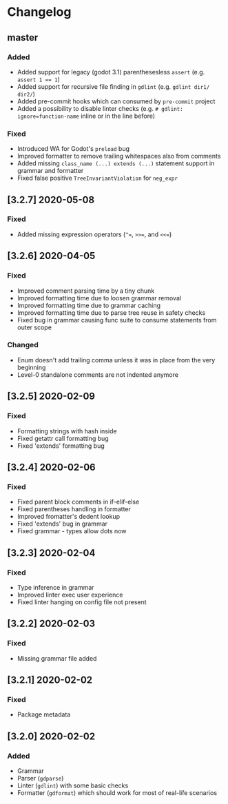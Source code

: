 # Changelog

## master

### Added
 - Added support for legacy (godot 3.1) parenthesesless `assert` (e.g. `assert 1 == 1`)
 - Added support for recursive file finding in `gdlint` (e.g. `gdlint dir1/ dir2/`)
 - Added pre-commit hooks which can consumed by `pre-commit` project
 - Added a possibility to disable linter checks (e.g. `# gdlint: ignore=function-name` inline or in the line before)

### Fixed
 - Introduced WA for Godot's `preload` bug
 - Improved formatter to remove trailing whitespaces also from comments
 - Added missing `class_name (...) extends (...)` statement support in grammar and formatter
 - Fixed false positive `TreeInvariantViolation` for `neg_expr`

## [3.2.7] 2020-05-08

### Fixed
 - Added missing expression operators (`^=`, `>>=`, and `<<=`)

## [3.2.6] 2020-04-05

### Fixed
 - Improved comment parsing time by a tiny chunk
 - Improved formatting time due to loosen grammar removal
 - Improved formatting time due to grammar caching
 - Improved formatting time due to parse tree reuse in safety checks
 - Fixed bug in grammar causing func suite to consume statements from outer scope

### Changed
 - Enum doesn't add trailing comma unless it was in place from the very beginning
 - Level-0 standalone comments are not indented anymore

## [3.2.5] 2020-02-09

### Fixed
 - Formatting strings with hash inside
 - Fixed getattr call formatting bug
 - Fixed 'extends' formatting bug

## [3.2.4] 2020-02-06

### Fixed
 - Fixed parent block comments in if-elif-else
 - Fixed parentheses handling in formatter
 - Improved fromatter's dedent lookup
 - Fixed 'extends' bug in grammar
 - Fixed grammar - types allow dots now

## [3.2.3] 2020-02-04

### Fixed
 - Type inference in grammar
 - Improved linter exec user experience
 - Fixed linter hanging on config file not present

## [3.2.2] 2020-02-03

### Fixed
 - Missing grammar file added

## [3.2.1] 2020-02-02

### Fixed
 - Package metadata

## [3.2.0] 2020-02-02

### Added
 - Grammar
 - Parser (`gdparse`)
 - Linter (`gdlint`) with some basic checks
 - Formatter (`gdformat`) which should work for most of real-life scenarios
